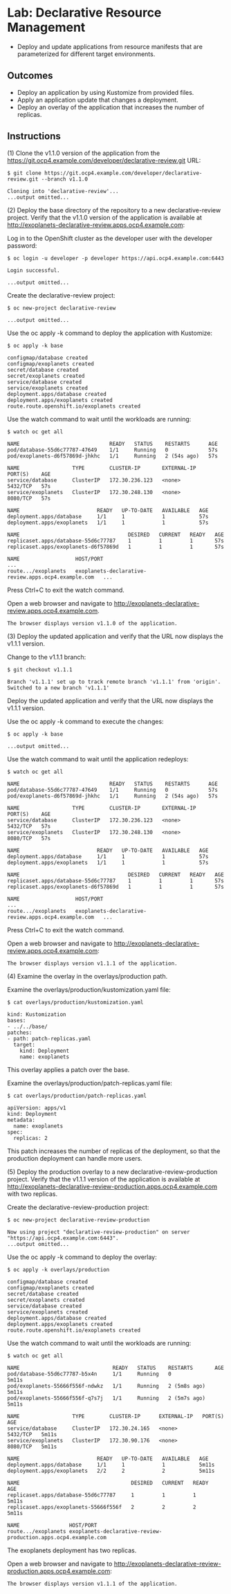 # Lab: Declarative Resource Management

* Deploy and update applications from resource manifests that are parameterized for different target environments.

## Outcomes

* Deploy an application by using Kustomize from provided files.
* Apply an application update that changes a deployment.
* Deploy an overlay of the application that increases the number of replicas.

## Instructions

(1) Clone the v1.1.0 version of the application from the https://git.ocp4.example.com/developer/declarative-review.git URL:

```
$ git clone https://git.ocp4.example.com/developer/declarative-review.git --branch v1.1.0

Cloning into 'declarative-review'...
...output omitted...
```

(2) Deploy the base directory of the repository to a new declarative-review project. Verify that the v1.1.0 version of the 
application is available at http://exoplanets-declarative-review.apps.ocp4.example.com:

Log in to the OpenShift cluster as the developer user with the developer password:

```
$ oc login -u developer -p developer https://api.ocp4.example.com:6443

Login successful.

...output omitted...
```

Create the declarative-review project:

```
$ oc new-project declarative-review

...output omitted...
```

Use the oc apply -k command to deploy the application with Kustomize:

```
$ oc apply -k base

configmap/database created
configmap/exoplanets created
secret/database created
secret/exoplanets created
service/database created
service/exoplanets created
deployment.apps/database created
deployment.apps/exoplanets created
route.route.openshift.io/exoplanets created
```

Use the watch command to wait until the workloads are running:

```
$ watch oc get all

NAME                             READY   STATUS    RESTARTS      AGE
pod/database-55d6c77787-47649    1/1     Running   0             57s
pod/exoplanets-d6f57869d-jhkhc   1/1     Running   2 (54s ago)   57s

NAME                 TYPE        CLUSTER-IP       EXTERNAL-IP   PORT(S)    AGE
service/database     ClusterIP   172.30.236.123   <none>        5432/TCP   57s
service/exoplanets   ClusterIP   172.30.248.130   <none>        8080/TCP   57s

NAME                         READY   UP-TO-DATE   AVAILABLE   AGE
deployment.apps/database     1/1     1            1           57s
deployment.apps/exoplanets   1/1     1            1           57s

NAME                                   DESIRED   CURRENT   READY   AGE
replicaset.apps/database-55d6c77787    1         1         1       57s
replicaset.apps/exoplanets-d6f57869d   1         1         1       57s

NAME                  HOST/PORT                                             ...
route.../exoplanets   exoplanets-declarative-review.apps.ocp4.example.com   ...
```

Press Ctrl+C to exit the watch command.

Open a web browser and navigate to http://exoplanets-declarative-review.apps.ocp4.example.com.

```
The browser displays version v1.1.0 of the application.
```

(3) Deploy the updated application and verify that the URL now displays the v1.1.1 version.

Change to the v1.1.1 branch:

```
$ git checkout v1.1.1

Branch 'v1.1.1' set up to track remote branch 'v1.1.1' from 'origin'.
Switched to a new branch 'v1.1.1'
```

Deploy the updated application and verify that the URL now displays the v1.1.1 version.

Use the oc apply -k command to execute the changes:

```
$ oc apply -k base

...output omitted...
```

Use the watch command to wait until the application redeploys:

```
$ watch oc get all

NAME                             READY   STATUS    RESTARTS      AGE
pod/database-55d6c77787-47649    1/1     Running   0             57s
pod/exoplanets-d6f57869d-jhkhc   1/1     Running   2 (54s ago)   57s

NAME                 TYPE        CLUSTER-IP       EXTERNAL-IP   PORT(S)    AGE
service/database     ClusterIP   172.30.236.123   <none>        5432/TCP   57s
service/exoplanets   ClusterIP   172.30.248.130   <none>        8080/TCP   57s

NAME                         READY   UP-TO-DATE   AVAILABLE   AGE
deployment.apps/database     1/1     1            1           57s
deployment.apps/exoplanets   1/1     1            1           57s

NAME                                   DESIRED   CURRENT   READY   AGE
replicaset.apps/database-55d6c77787    1         1         1       57s
replicaset.apps/exoplanets-d6f57869d   1         1         1       57s

NAME                  HOST/PORT                                             ...
route.../exoplanets   exoplanets-declarative-review.apps.ocp4.example.com   ...
```

Press Ctrl+C to exit the watch command.

Open a web browser and navigate to http://exoplanets-declarative-review.apps.ocp4.example.com:

```
The browser displays version v1.1.1 of the application.
```

(4) Examine the overlay in the overlays/production path.

Examine the overlays/production/kustomization.yaml file:

```
$ cat overlays/production/kustomization.yaml

kind: Kustomization
bases:
- ../../base/
patches:
- path: patch-replicas.yaml
  target:
    kind: Deployment
    name: exoplanets
```

This overlay applies a patch over the base.

Examine the overlays/production/patch-replicas.yaml file:

```
$ cat overlays/production/patch-replicas.yaml

apiVersion: apps/v1
kind: Deployment
metadata:
  name: exoplanets
spec:
  replicas: 2
```

This patch increases the number of replicas of the deployment, so that the production deployment can handle more users.

(5) Deploy the production overlay to a new declarative-review-production project. Verify that the v1.1.1 version of the 
application is available at http://exoplanets-declarative-review-production.apps.ocp4.example.com with two replicas.

Create the declarative-review-production project:

```
$ oc new-project declarative-review-production

Now using project "declarative-review-production" on server "https://api.ocp4.example.com:6443".
...output omitted...
```

Use the oc apply -k command to deploy the overlay:

```
$ oc apply -k overlays/production

configmap/database created
configmap/exoplanets created
secret/database created
secret/exoplanets created
service/database created
service/exoplanets created
deployment.apps/database created
deployment.apps/exoplanets created
route.route.openshift.io/exoplanets created
```

Use the watch command to wait until the workloads are running:

```
$ watch oc get all

NAME                              READY   STATUS    RESTARTS       AGE
pod/database-55d6c77787-b5x4n     1/1     Running   0              5m11s
pod/exoplanets-55666f556f-ndwkz   1/1     Running   2 (5m8s ago)   5m11s
pod/exoplanets-55666f556f-q7s7j   1/1     Running   2 (5m7s ago)   5m11s

NAME                 TYPE        CLUSTER-IP      EXTERNAL-IP   PORT(S)    AGE
service/database     ClusterIP   172.30.24.165   <none>        5432/TCP   5m11s
service/exoplanets   ClusterIP   172.30.90.176   <none>        8080/TCP   5m11s

NAME                         READY   UP-TO-DATE   AVAILABLE   AGE
deployment.apps/database     1/1     1            1           5m11s
deployment.apps/exoplanets   2/2     2            2           5m11s

NAME                                    DESIRED   CURRENT   READY   AGE
replicaset.apps/database-55d6c77787     1         1         1       5m11s
replicaset.apps/exoplanets-55666f556f   2         2         2       5m11s

NAME                HOST/PORT
route.../exoplanets exoplanets-declarative-review-production.apps.ocp4.example.com
```

The exoplanets deployment has two replicas.

Open a web browser and navigate to http://exoplanets-declarative-review-production.apps.ocp4.example.com:

```
The browser displays version v1.1.1 of the application.
```
